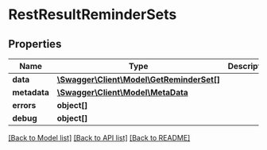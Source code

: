# RestResultReminderSets

## Properties

 Name         | Type                                                            | Description | Notes      
--------------|-----------------------------------------------------------------|-------------|------------
 **data**     | [**\Swagger\Client\Model\GetReminderSet[]**](GetReminderSet.md) |             | [optional] 
 **metadata** | [**\Swagger\Client\Model\MetaData**](MetaData.md)               |             | [optional] 
 **errors**   | **object[]**                                                    |             | [optional] 
 **debug**    | **object[]**                                                    |             | [optional] 

[[Back to Model list]](../README.md#documentation-for-models) [[Back to API list]](../README.md#documentation-for-api-endpoints) [[Back to README]](../README.md)


